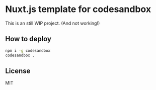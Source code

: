 # Nuxt.js template for codesandbox

This is an still WIP project. (And not working!)

## How to deploy

```bash
npm i -g codesandbox
codesandbox .
```

## License

MIT
